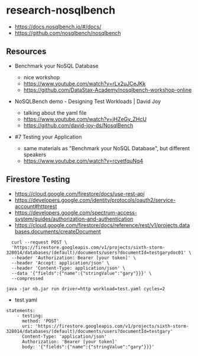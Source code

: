 # research-nosqlbench

- <https://docs.nosqlbench.io/#/docs/>
- <https://github.com/nosqlbench/nosqlbench>

## Resources

- Benchmark your NoSQL Database
  - nice workshop
  - <https://www.youtube.com/watch?v=rLx2uJCeJKk>
  - <https://github.com/DataStax-Academy/nosqlbench-workshop-online>

- NoSQLBench demo - Designing Test Workloads | David Joy 
  - talking about the yaml file
  - <https://www.youtube.com/watch?v=jHZeGy_ZHcU>
  - <https://github.com/david-joy-ds/NosqlBench>

- #7 Testing your Application
  - same materials as "Benchmark your NoSQL Database", but different speakers
  - <https://www.youtube.com/watch?v=rcyetfquNq4>

## Firestore Testing

- <https://cloud.google.com/firestore/docs/use-rest-api>
- <https://developers.google.com/identity/protocols/oauth2/service-account#httprest>
- <https://developers.google.com/spectrum-access-system/guides/authorization-and-authentication>
- <https://cloud.google.com/firestore/docs/reference/rest/v1/projects.databases.documents/createDocument>

```
  curl --request POST \
  'https://firestore.googleapis.com/v1/projects/sixth-storm-328014/databases/(default)/documents/users?documentId=testgarydoc01' \
  --header 'Authorization: Bearer [your token]' \
  --header 'Accept: application/json' \
  --header 'Content-Type: application/json' \
  --data '{"fields":{"name":{"stringValue":"gary"}}}' \
  --compressed
```

```
java -jar nb.jar run driver=http workload=test.yaml cycles=2
```

- test.yaml
```
statements:
    - testing:
      method: 'POST'
      uri: 'https://firestore.googleapis.com/v1/projects/sixth-storm-328014/databases/(default)/documents/users?documentId=testgary'
      Content-Type: 'application/json'
      Authorization: 'Bearer [your token]'
      body: '{"fields":{"name":{"stringValue":"gary"}}}'
```
